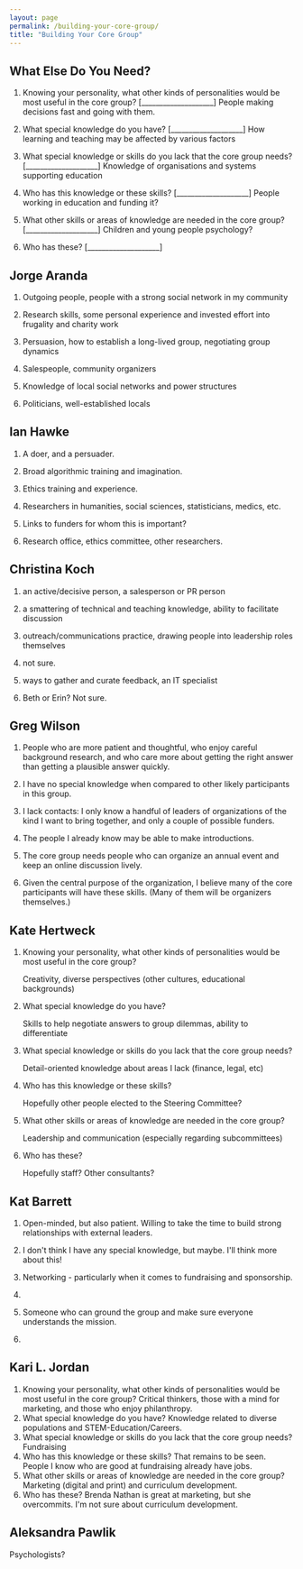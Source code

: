 ```yaml
---
layout: page
permalink: /building-your-core-group/
title: "Building Your Core Group"
---
```


## What Else Do You Need?

1.  Knowing your personality, what other kinds of personalities would be most useful in the core group?
    [____________________]
    People making decisions fast and going with them.

2.  What special knowledge do you have?
    [____________________]
    How learning and teaching may be affected by various factors

3.  What special knowledge or skills do you lack that the core group needs?
    [____________________]
    Knowledge of organisations and systems supporting education

4.  Who has this knowledge or these skills?
    [____________________]
    People working in education and funding it?

5.  What other skills or areas of knowledge are needed in the core group?
    [____________________]
    Children and young people psychology?

6.  Who has these?
    [____________________]

## Jorge Aranda

1. Outgoing people, people with a strong social network in my community

2. Research skills, some personal experience and invested effort into frugality and charity work

3. Persuasion, how to establish a long-lived group, negotiating group dynamics

4. Salespeople, community organizers

5. Knowledge of local social networks and power structures

6. Politicians, well-established locals

## Ian Hawke

1. A doer, and a persuader.

2. Broad algorithmic training and imagination.

3. Ethics training and experience.

4. Researchers in humanities, social sciences, statisticians, medics, etc.

5. Links to funders for whom this is important?

6. Research office, ethics committee, other researchers.

## Christina Koch

1. an active/decisive person, a salesperson or PR person

2. a smattering of technical and teaching knowledge, ability to facilitate discussion

3. outreach/communications practice, drawing people into leadership roles themselves

4. not sure. 

5. ways to gather and curate feedback, an IT specialist

6. Beth or Erin?  Not sure. 

## Greg Wilson

1.  People who are more patient and thoughtful,
    who enjoy careful background research,
    and who care more about getting the right answer than getting a plausible answer quickly.

2.  I have no special knowledge when compared to other likely participants in this group.

3.  I lack contacts:
    I only know a handful of leaders of organizations of the kind I want to bring together,
    and only a couple of possible funders.

4.  The people I already know may be able to make introductions.

5.  The core group needs people who can organize an annual event
    and keep an online discussion lively.

6.  Given the central purpose of the organization,
    I believe many of the core participants will have these skills.
    (Many of them will be organizers themselves.)
    
## Kate Hertweck

1.  Knowing your personality, what other kinds of personalities would be most useful in the core group?
    
    Creativity, diverse perspectives (other cultures, educational backgrounds)

2.  What special knowledge do you have?
    
    Skills to help negotiate answers to group dilemmas, ability to differentiate 

3.  What special knowledge or skills do you lack that the core group needs?
    
    Detail-oriented knowledge about areas I lack (finance, legal, etc)

4.  Who has this knowledge or these skills?
    
    Hopefully other people elected to the Steering Committee?

5.  What other skills or areas of knowledge are needed in the core group?
    
    Leadership and communication (especially regarding subcommittees)

6.  Who has these?
    
    Hopefully staff? Other consultants?

## Kat Barrett

1. Open-minded, but also patient. Willing to take the time to build strong relationships with external leaders.

2. I don't think I have any special knowledge, but maybe. I'll think more about this!

3. Networking - particularly when it comes to fundraising and sponsorship.

4. 

5. Someone who can ground the group and make sure everyone understands the mission.

6. 

## Kari L. Jordan

1.  Knowing your personality, what other kinds of personalities would be most useful in the core group?
    Critical thinkers, those with a mind for marketing, and those who enjoy philanthropy. 
2.  What special knowledge do you have?
    Knowledge related to diverse populations and STEM-Education/Careers.
3.  What special knowledge or skills do you lack that the core group needs?
    Fundraising
4.  Who has this knowledge or these skills?
    That remains to be seen. People I know who are good at fundraising already have jobs.
5.  What other skills or areas of knowledge are needed in the core group?
    Marketing (digital and print) and curriculum development.
6.  Who has these?
    Brenda Nathan is great at marketing, but she overcommits. I'm not sure about curriculum development.

## Aleksandra Pawlik

Psychologists?
